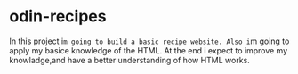 # odin-recipes
In this project i`m going to build a basic recipe website.
Also i`m going to apply my basice knowledge of the HTML.
At the end i expect to improve my knowladge,and have a better understanding 
of how HTML works.